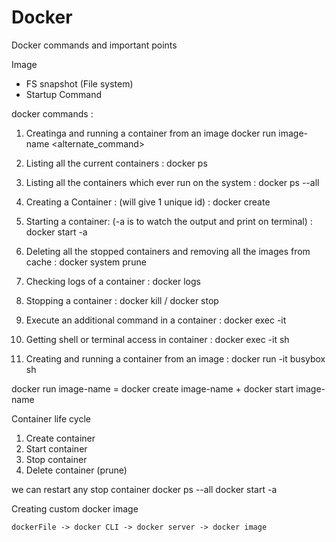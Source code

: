# Docker
Docker commands and important points


Image 
 - FS snapshot (File system)
 - Startup Command


docker commands :
 1. Creatinga and running a container from an image
	docker run image-name <alternate_command>

 2. Listing all the current containers : 
	docker ps
 3. Listing all the containers which ever run on the system : 
	docker ps --all
 4. Creating a Container : (will give 1 unique id) : 
	docker create <image-name>
 5. Starting a container: (-a is to watch the output and print on terminal) : 
	docker start -a <container-id>
 6. Deleting all the stopped containers and removing all the images from cache : 
	docker system prune
 7. Checking logs of a container : 
	docker logs <container-id>
 8. Stopping a container : 
	docker kill <container-id> / docker stop <container-id>
 9. Execute an additional command in a container : 
	docker exec -it <container-id> <command> 
 10. Getting shell or terminal access in container : 
	docker exec -it <container-id> sh
 11. Creating and running a container from an image : 
	docker run  -it busybox sh
 
 

docker run image-name = docker create image-name + docker start image-name

 Container life cycle
  1. Create container
  2. Start container
  3. Stop container 
  4. Delete container (prune)
  

  we can restart any stop container
	docker ps --all
	docker start -a <id>



Creating custom docker image

	dockerFile -> docker CLI -> docker server -> docker image



	

